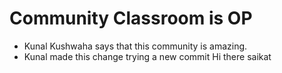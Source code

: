 # Community Classroom is OP

- Kunal Kushwaha says that this community is amazing.
- Kunal made this change
trying a new commit
Hi there saikat
